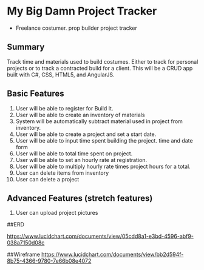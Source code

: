 # My Big Damn Project Tracker

- Freelance costumer. prop builder project tracker

## Summary

Track time and materials used to build costumes. Either to track for personal projects or to track a contracted build for a client. This will be a CRUD app built with C#, CSS, HTML5, and AngularJS. 

## Basic Features

1. User will be able to register for Build It.
2. User will be able to create an inventory of materials
3. System will be automatically subtract material used in project from inventory.
4.  User will be able to create a project and set a start date.
5.  User will be able to input time spent building the project. time and date form
6.  User will be able to total time spent on project.
7.  User will be able to set an hourly rate at registration.
8.  User will be able to multiply hourly rate times project hours for a total.
9.  User can delete items from inventory	
10.  User can delete a project 


## Advanced Features (stretch features)

1. User can upload project pictures

	
##ERD

https://www.lucidchart.com/documents/view/05cdd8a1-e3bd-4596-abf9-038a7150d08c

##Wireframe
https://www.lucidchart.com/documents/view/bb2d594f-8b75-4366-9780-7e66b08e4072
